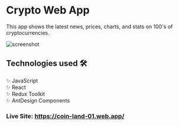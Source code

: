 # Crypto Web App

This app shows the latest news, prices, charts, and stats on 100's of cryptocurrencies. 

<img src="https://i.postimg.cc/YCHFpC8C/cryptoprojectsnapshot.jpg" alt="screenshot" />

## Technologies used 🛠️
  ✨ JavaScript <br>
  ✨ React <br>
  ✨ Redux Toolkit <br>
  ✨ AntDesign Components <br>
  


### Live Site: https://coin-land-01.web.app/

